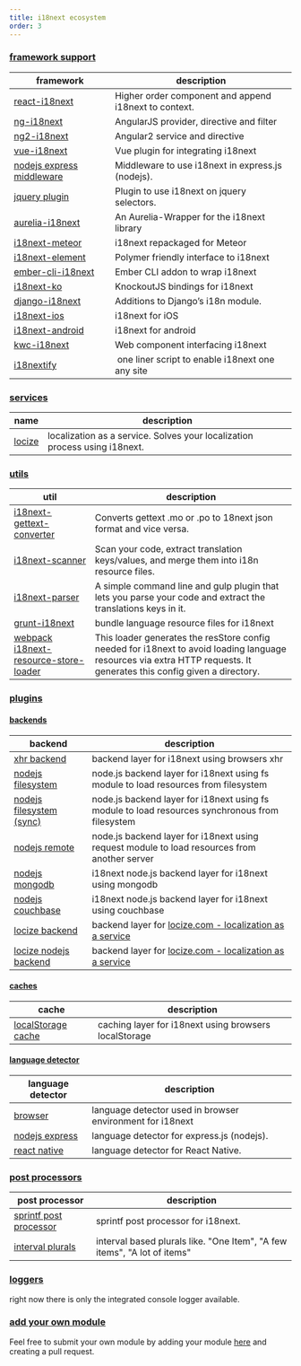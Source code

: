 ```yaml
---
title: i18next ecosystem
order: 3
---
```




<a name="frameworks"></a>
### [framework support](#frameworks)

<div class="optionstable">

framework         | description
----------------- | --------------------
[react-i18next](https://github.com/i18next/react-i18next) | Higher order component and append i18next to context.
[ng-i18next](https://github.com/i18next/ng-i18next) | AngularJS provider, directive and filter
[ng2-i18next](https://github.com/actimeo/ng2-i18next) | Angular2 service and directive
[vue-i18next](https://github.com/rse/vue-i18next) | Vue plugin for integrating i18next
[nodejs express middleware](https://github.com/i18next/i18next-express-middleware) | Middleware to use i18next in express.js (nodejs).
[jquery plugin](https://github.com/i18next/jquery-i18next) | Plugin to use i18next on jquery selectors.
[aurelia-i18next](https://github.com/aurelia/i18n) | An Aurelia-Wrapper for the i18next library
[i18next-meteor](https://github.com/ckir/i18next-meteor) | i18next repackaged for Meteor
[i18next-element](https://github.com/Polymer/i18next-element) | Polymer friendly interface to i18next
[ember-cli-i18next](https://github.com/recipher/ember-cli-i18next) | Ember CLI addon to wrap i18next
[i18next-ko](https://github.com/leMaik/i18next-ko) | KnockoutJS bindings for i18next
[django-i18next](http://pythonhosted.org/django-i18next/) | Additions to Django’s i18n module.
[i18next-ios](https://github.com/i18next/i18next-ios) | i18next for iOS
[i18next-android](https://github.com/i18next/i18next-android) | i18next for android
[kwc-i18next](https://github.com/successk/kwc-i18next) | Web component interfacing i18next
[i18nextify](https://github.com/i18next/i18nextify) | one liner script to enable i18next one any site


</div>


<a name="services"></a>
### [services](#services)

<div class="optionstable">

name              | description
----------------- | --------------------
[locize](http://locize.com) | localization as a service. Solves your localization process using i18next.

</div>


<a name="utils"></a>
### [utils](#utils)

<div class="optionstable">

util              | description
----------------- | --------------------
[i18next-gettext-converter](https://github.com/i18next/i18next-gettext-converter) | Converts gettext .mo or .po to 18next json format and vice versa.
[i18next-scanner](http://i18next.github.io/i18next-scanner/) | Scan your code, extract translation keys/values, and merge them into i18n resource files.
[i18next-parser](https://github.com/i18next/i18next-parser) | A simple command line and gulp plugin that lets you parse your code and extract the translations keys in it.
[grunt-i18next](https://github.com/i18next/grunt-i18next) | bundle language resource files for i18next
[webpack i18next-resource-store-loader](https://github.com/atroo/i18next-resource-store-loader) | This loader generates the resStore config needed for i18next to avoid loading language resources via extra HTTP requests. It generates this config given a directory.

</div>


<a name="plugins"></a>
### [plugins](#plugins)

<a name="backends"></a>
#### [backends](#backends)

<div class="optionstable">

backend           | description
----------------- | --------------------
[xhr backend](https://github.com/i18next/i18next-xhr-backend) | backend layer for i18next using browsers xhr
[nodejs filesystem](https://github.com/i18next/i18next-node-fs-backend) | node.js backend layer for i18next using fs module to load resources from filesystem
[nodejs filesystem (sync)](https://github.com/arve0/i18next-sync-fs-backend) | node.js backend layer for i18next using fs module to load resources synchronous from filesystem
[nodejs remote](https://github.com/i18next/i18next-node-remote-backend) | node.js backend layer for i18next using request module to load resources from another server
[nodejs mongodb](https://github.com/gian788/i18next-node-mongodb-backend) | i18next node.js backend layer for i18next using mongodb
[nodejs couchbase](https://github.com/kvaillant/i18next.couchbase) | i18next node.js backend layer for i18next using couchbase
[locize backend](https://github.com/locize/i18next-locize-backend) | backend layer for [locize.com - localization as a service](http://locize.com)
[locize nodejs backend](https://github.com/locize/i18next-node-locize-backend) | backend layer for [locize.com - localization as a service](http://locize.com)

</div>



<a name="caches"></a>
#### [caches](#caches)

<div class="optionstable">

cache             | description
----------------- | --------------------
[localStorage cache](https://github.com/i18next/i18next-localStorage-cache) | caching layer for i18next using browsers localStorage

</div>




<a name="languagedetector"></a>
#### [language detector](#languagedetector)

<div class="optionstable">

language detector | description
----------------- | --------------------
[browser](https://github.com/i18next/i18next-browser-languageDetector) | language detector used in browser environment for i18next
[nodejs express](https://github.com/i18next/i18next-express-middleware) | language detector for express.js (nodejs).
[react native](https://github.com/DylanVann/i18next-react-native-language-detector) | language detector for React Native.

</div>




<a name="postprocessors"></a>
### [post processors](#postprocessors)

<div class="optionstable">

post processor    | description
----------------- | --------------------
[sprintf post processor](https://github.com/i18next/i18next-sprintf-postProcessor) | sprintf post processor for i18next.
[interval plurals](https://github.com/i18next/i18next-intervalPlural-postProcessor) | interval based plurals like. "One Item", "A few items", "A lot of items"

</div>


<a name="loggers"></a>
### [loggers](#loggers)

right now there is only the integrated console logger available.


<a name="add-your-own"></a>
### [add your own module](#add-your-own)

Feel free to submit your own module by adding your module [here](https://github.com/i18next/i18next.com/blob/master/pages/docs/ecosystem/index.md) and creating a pull request.
